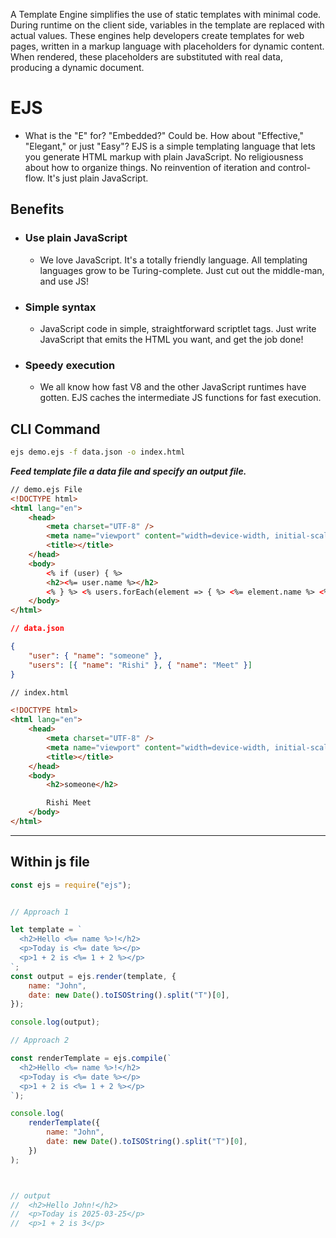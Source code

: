 A Template Engine simplifies the use of static templates with minimal code. During runtime on the client side, variables in the template are replaced with actual values. These engines help developers create templates for web pages, written in a markup language with placeholders for dynamic content. When rendered, these placeholders are substituted with real data, producing a dynamic document.

# EJS

- What is the "E" for? "Embedded?" Could be. How about "Effective," "Elegant," or just "Easy"? EJS is a simple templating language that lets you generate HTML markup with plain JavaScript. No religiousness about how to organize things. No reinvention of iteration and control-flow. It's just plain JavaScript.

## Benefits

- ### Use plain JavaScript
	- We love JavaScript. It's a totally friendly language. All templating languages grow to be Turing-complete. Just cut out the middle-man, and use JS!
- ### Simple syntax
	- JavaScript code in simple, straightforward scriptlet tags. Just write JavaScript that emits the HTML you want, and get the job done!
- ### Speedy execution
	- We all know how fast V8 and the other JavaScript runtimes have gotten. EJS caches the intermediate JS functions for fast execution.

## CLI Command

```bash
ejs demo.ejs -f data.json -o index.html
```
***Feed template file  a data file and specify an output file.***

```html
// demo.ejs File
<!DOCTYPE html>
<html lang="en">
	<head>
		<meta charset="UTF-8" />
		<meta name="viewport" content="width=device-width, initial-scale=1.0" />
		<title></title>
	</head>
	<body>
		<% if (user) { %>
		<h2><%= user.name %></h2>
		<% } %> <% users.forEach(element => { %> <%= element.name %> <% }); %>
	</body>
</html>

```

```json
// data.json

{
	"user": { "name": "someone" },
	"users": [{ "name": "Rishi" }, { "name": "Meet" }]
}
```

```html
// index.html

<!DOCTYPE html>
<html lang="en">
	<head>
		<meta charset="UTF-8" />
		<meta name="viewport" content="width=device-width, initial-scale=1.0" />
		<title></title>
	</head>
	<body>
		<h2>someone</h2>

		Rishi Meet
	</body>
</html>

```


---


## Within js file

```js
const ejs = require("ejs");


// Approach 1

let template = `
  <h2>Hello <%= name %>!</h2>
  <p>Today is <%= date %></p>
  <p>1 + 2 is <%= 1 + 2 %></p>
`;
const output = ejs.render(template, {
	name: "John",
	date: new Date().toISOString().split("T")[0],
});

console.log(output);

// Approach 2

const renderTemplate = ejs.compile(`
  <h2>Hello <%= name %>!</h2>
  <p>Today is <%= date %></p>
  <p>1 + 2 is <%= 1 + 2 %></p>
`);

console.log(
	renderTemplate({
		name: "John",
		date: new Date().toISOString().split("T")[0],
	})
);



// output
//	<h2>Hello John!</h2>
//	<p>Today is 2025-03-25</p>
//	<p>1 + 2 is 3</p>
```